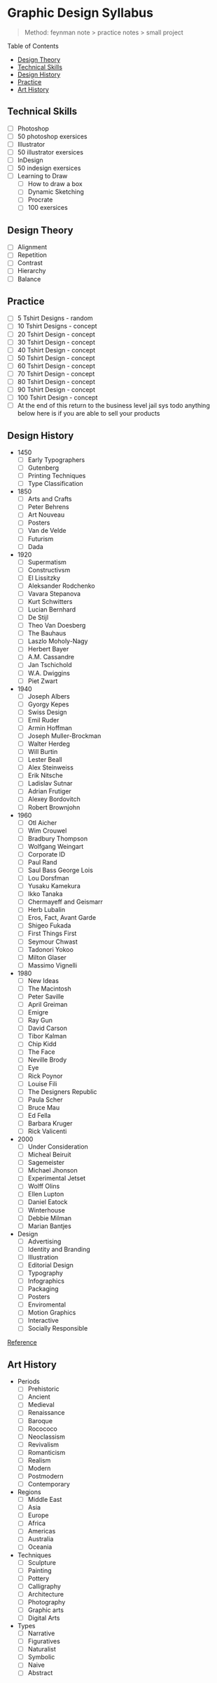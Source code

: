 # Graphic Design Syllabus 

> Method: feynman note > practice notes > small project

Table of Contents
- [Design Theory](#design-theory)
- [Technical Skills](#techincal-skills)
- [Design History](#design-history)
- [Practice](#practice)
- [Art History](#art-history)

## Technical Skills

- [ ] Photoshop
- [ ] 50 photoshop exersices
- [ ] Illustrator
- [ ] 50 illustrator exersices
- [ ] InDesign
- [ ] 50 indesign exersices
- [ ] Learning to Draw
  - [ ] How to draw a box
  - [ ] Dynamic Sketching
  - [ ] Procrate 
  - [ ] 100 exersices

## Design Theory

- [ ] Alignment
- [ ] Repetition
- [ ] Contrast
- [ ] Hierarchy
- [ ] Balance

## Practice

- [ ] 5 Tshirt Designs - random
- [ ] 10 Tshirt Designs - concept
- [ ] 20 Tshirt Design - concept
- [ ] 30 Tshirt Design - concept
- [ ] 40 Tshirt Design - concept
- [ ] 50 Tshirt Design - concept
- [ ] 60 Tshirt Design - concept
- [ ] 70 Tshirt Design - concept
- [ ] 80 Tshirt Design - concept
- [ ] 90 Tshirt Design - concept
- [ ] 100 Tshirt Design - concept
- [ ] At the end of this return to the business level jail sys todo anything below here is if you are able to sell your products

## Design History

- 1450
  - [ ] Early Typographers
  - [ ] Gutenberg
  - [ ] Printing Techniques
  - [ ] Type Classification
- 1850
  - [ ] Arts and Crafts
  - [ ] Peter Behrens
  - [ ] Art Nouveau
  - [ ] Posters
  - [ ] Van de Velde
  - [ ] Futurism
  - [ ] Dada
- 1920
  - [ ] Supermatism
  - [ ] Constructivsm
  - [ ] El Lissitzky
  - [ ] Aleksander Rodchenko
  - [ ] Vavara Stepanova
  - [ ] Kurt Schwitters
  - [ ] Lucian Bernhard
  - [ ] De Stijl
  - [ ] Theo Van Doesberg
  - [ ] The Bauhaus
  - [ ] Laszlo Moholy-Nagy
  - [ ] Herbert Bayer
  - [ ] A.M. Cassandre
  - [ ] Jan Tschichold
  - [ ] W.A. Dwiggins
  - [ ] Piet Zwart
- 1940
  - [ ] Joseph Albers
  - [ ] Gyorgy Kepes
  - [ ] Swiss Design
  - [ ] Emil Ruder
  - [ ] Armin Hoffman
  - [ ] Joseph Muller-Brockman
  - [ ] Walter Herdeg
  - [ ] Will Burtin
  - [ ] Lester Beall
  - [ ] Alex Steinweiss
  - [ ] Erik Nitsche
  - [ ] Ladislav Sutnar
  - [ ] Adrian Frutiger
  - [ ] Alexey Bordovitch
  - [ ] Robert Brownjohn
- 1960
  - [ ] Otl Aicher
  - [ ] Wim Crouwel
  - [ ] Bradbury Thompson
  - [ ] Wolfgang Weingart
  - [ ] Corporate ID
  - [ ] Paul Rand
  - [ ] Saul Bass George Lois
  - [ ] Lou Dorsfman
  - [ ] Yusaku Kamekura
  - [ ] Ikko Tanaka
  - [ ] Chermayeff and Geismarr
  - [ ] Herb Lubalin
  - [ ] Eros, Fact, Avant Garde
  - [ ] Shigeo Fukada
  - [ ] First Things First
  - [ ] Seymour Chwast
  - [ ] Tadonori Yokoo
  - [ ] Milton Glaser
  - [ ] Massimo Vignelli
- 1980
  - [ ] New Ideas
  - [ ] The Macintosh
  - [ ] Peter Saville
  - [ ] April Greiman
  - [ ] Emigre
  - [ ] Ray Gun
  - [ ] David Carson
  - [ ] Tibor Kalman
  - [ ] Chip Kidd
  - [ ] The Face 
  - [ ] Neville Brody
  - [ ] Eye
  - [ ] Rick Poynor
  - [ ] Louise Fili
  - [ ] The Designers Republic
  - [ ] Paula Scher
  - [ ] Bruce Mau
  - [ ] Ed Fella 
  - [ ] Barbara Kruger
  - [ ] Rick Valicenti
- 2000
  - [ ] Under Consideration
  - [ ] Micheal Beiruit
  - [ ] Sagemeister
  - [ ] Michael Jhonson
  - [ ] Experimental Jetset
  - [ ] Wolff Olins
  - [ ] Ellen Lupton
  - [ ] Daniel Eatock
  - [ ] Winterhouse
  - [ ] Debbie Milman 
  - [ ] Marian Bantjes
- Design
  - [ ] Advertising
  - [ ] Identity and Branding
  - [ ] Illustration
  - [ ] Editorial Design
  - [ ] Typography
  - [ ] Infographics
  - [ ] Packaging
  - [ ] Posters
  - [ ] Enviromental
  - [ ] Motion Graphics
  - [ ] Interactive
  - [ ] Socially Responsible

[Reference](http://www.designishistory.com/)

## Art History

- Periods
  - [ ] Prehistoric
  - [ ] Ancient 
  - [ ] Medieval
  - [ ] Renaissance
  - [ ] Baroque
  - [ ] Rocococo
  - [ ] Neoclassism
  - [ ] Revivalism
  - [ ] Romanticism
  - [ ] Realism
  - [ ] Modern
  - [ ] Postmodern
  - [ ] Contemporary
- Regions
  - [ ] Middle East
  - [ ] Asia
  - [ ] Europe
  - [ ] Africa
  - [ ] Americas
  - [ ] Australia
  - [ ] Oceania
- Techniques
  - [ ] Sculpture
  - [ ] Painting
  - [ ] Pottery
  - [ ] Calligraphy
  - [ ] Architecture
  - [ ] Photography
  - [ ] Graphic arts
  - [ ] Digital Arts
- Types
  - [ ] Narrative
  - [ ] Figuratives
  - [ ] Naturalist
  - [ ] Symbolic
  - [ ] Naive
  - [ ] Abstract
